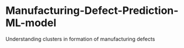# Manufacturing-Defect-Prediction-ML-model
Understanding clusters in formation of manufacturing defects
